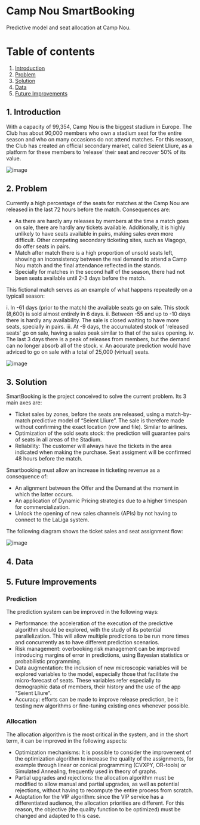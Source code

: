 # Camp Nou SmartBooking
Predictive model and seat allocation at Camp Nou.


# Table of contents
1. [Introduction](#introduction)
2. [Problem](#problem)
3. [Solution](#solution)
4. [Data](#data)
5. [Future Improvements](#futureimprovements)


## 1. Introduction <a name="introduction"></a>
With a capacity of 99,354, Camp Nou is the biggest stadium in Europe. The Club has about 90,000 members who own a stadium seat for the entire season and who on many occasions do not attend matches. For this reason, the Club has created an official secondary market, called Seient Lliure, as a platform for these members to 'release' their seat and recover 50% of its value.

![image](https://user-images.githubusercontent.com/4792886/132962391-aa9ab65c-955f-4166-a145-63800333ea55.png)


## 2. Problem <a name="problem"></a>
Currently a high percentage of the seats for matches at the Camp Nou are released in the last 72 hours before the match. Consequences are:
- As there are hardly any releases by members at the time a match goes on sale, there are hardly any tickets available. Additionally, it is highly unlikely to have seats available in pairs, making sales even more difficult. Other competing secondary ticketing sites, such as Viagogo, do offer seats in pairs.
- Match after match there is a high proportion of unsold seats left, showing an inconsistency between the real demand to attend a Camp Nou match and the final attendance reflected in the stands.
- Specially for matches in the second half of the season, there had not been seats available until 2-3 days before the match.

This fictional match serves as an example of what happens repeatedly on a typicall season:

i. In -61 days (prior to the match) the available seats go on sale. This stock (8,600) is sold almost entirely in 6 days.
ii. Between -55 and up to -10 days there is hardly any availability. The sale is closed waiting to have more seats, specially in pairs.
iii. At -9 days, the accumulated stock of 'released seats' go on sale, having a sales peak similar to that of the sales opening.
iv. The last 3 days there is a peak of releases from members, but the demand can no longer absorb all of the stock.
v. An accurate prediction would have adviced to go on sale with a total of 25,000 (virtual) seats.

![image](https://user-images.githubusercontent.com/4792886/132962984-fb1e94f5-993d-48a9-8eee-fba4b9fc41f1.png)


## 3. Solution <a name="solution"></a>
SmartBooking is the project conceived to solve the current problem. Its 3 main axes are:
- Ticket sales by zones, before the seats are released, using a match-by-match predictive model of “Seient Lliure”. The sale is therefore made without confirming the exact location (row and file). Similar to airlines.
- Optimization of the sold seats stock: the prediction will guarantee pairs of seats in all areas of the Stadium.
- Reliability: The customer will always have the tickets in the area indicated when making the purchase. Seat assigment will be confirmed 48 hours before the match.

Smartbooking must allow an increase in ticketing revenue as a consequence of:
- An alignment between the Offer and the Demand at the moment in which the latter occurs.
- An application of Dynamic Pricing strategies due to a higher timespan for commercialization.
- Unlock the opening of new sales channels (APIs) by not having to connect to the LaLiga system.

The following diagram shows the ticket sales and seat assignment flow:

![image](https://user-images.githubusercontent.com/4792886/132963245-e152c0b5-7e8b-44f3-84f6-5eec09e9892c.png)


## 4. Data <a name="data"></a>


## 5. Future Improvements <a name="futureimprovements"></a>

### Prediction
The prediction system can be improved in the following ways:
- Performance: the acceleration of the execution of the predictive algorithm should be explored, with the study of its potential parallelization. This will allow multiple predictions to be run more times and concurrently as to have different prediction scenarios.
- Risk management: overbooking risk management can be improved introducing margins of error in predictions, using Bayesian statistics or probabilistic programming.
- Data augmentation: the inclusion of new microscopic variables will be explored variables to the model, especially those that facilitate the micro-forecast of seats. These variables refer especially to demographic data of members, their history  and the use of the app "Seient Lliure".
- Accuracy: efforts can be made to improve release prediction, be it testing new algorithms or fine-tuning existing ones whenever possible.

### Allocation
The allocation algorithm is the most critical in the system, and in the short term, it can be improved in the following aspects:
- Optimization mechanisms: It is possible to consider the improvement of the optimization algorithm to increase the quality of the assignments, for example through linear or conical programming (CVXPY, OR-tools) or Simulated Annealing, frequently used in theory of graphs.
- Partial upgrades and rejections: the allocation algorithm must be modified to allow manual and partial upgrades, as well as potential rejections, without having to recompute the entire process from scratch.
- Adaptation for the VIP algorithm: since the VIP service has a differentiated audience, the allocation priorities are different. For this reason, the objective (the quality function to be optimized) must be changed and adapted to this case.
